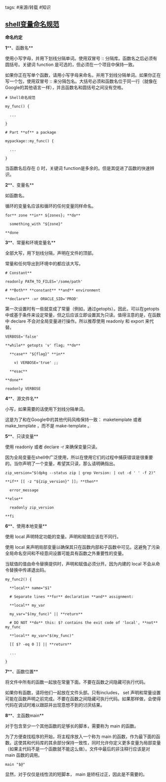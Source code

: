 tags: #来源/转载 
#知识 


## [shell变量命名规范](https://www.cnblogs.com/gentlemanhai/p/11835793.html)

**命名约定**

**1****、函数名**

使用小写字母，并用下划线分隔单词。使用双冒号 :: 分隔库。函数名之后必须有圆括号。关键词 function 是可选的，但必须在一个项目中保持一致。

如果你正在写单个函数，请用小写字母来命名，并用下划线分隔单词。如果你正在写一个包，使用双冒号 :: 来分隔包名。大括号必须和函数名位于同一行（就像在Google的其他语言一样），并且函数名和圆括号之间没有空格。

```shell
# Shell命名规范

my_func() {

  ...

}

# Part **of** a package

mypackage::my_func() {

  ...

}
```

当函数名后存在 () 时，关键词 function是多余的。但是其促进了函数的快速辨识。

**2****、变量名**

如函数名。

循环的变量名应该和循环的任何变量同样命名。

```shell
for** zone **in** ${zones}; **do**

  something_with "${zone}"

**done
```

**3****、常量和环境变量名**

全部大写，用下划线分隔，声明在文件的顶部。

常量和任何导出到环境中的都应该大写。

```shell
# Constant**

readonly PATH_TO_FILES='/some/path'

# **Both** **constant** **and** environment

**declare** -xr ORACLE_SID='PROD'
```

第一次设置时有一些就变成了常量（例如，通过getopts）。因此，可以在getopts中或基于条件来设定常量，但之后应该立即设置其为只读。值得注意的是，在函数中 declare 不会对全局变量进行操作。所以推荐使用 readonly 和 export 来代替。

```shell
VERBOSE='false'

**while** getopts 'v' flag; **do**

  **case** "${flag}" **in**

    v) VERBOSE='true' ;;

  **esac**

**done**

readonly VERBOSE
```

**4****、源文件名**

小写，如果需要的话使用下划线分隔单词。

这是为了和在Google中的其他代码风格保持一致： maketemplate 或者 make_template ，而不是 make-template 。

**5****、只读变量**

使用 readonly 或者 declare -r 来确保变量只读。

因为全局变量在shell中广泛使用，所以在使用它们的过程中捕获错误是很重要的。当你声明了一个变量，希望其只读，那么请明确指出。

```shell
zip_version="$(dpkg --status zip | grep Version: | cut -d ' ' -f 2)"

**if** [[ -z "${zip_version}" ]]; **then**

  error_message

**else**

  readonly zip_version

**fi
```

**6****、使用本地变量**

使用 local 声明特定功能的变量。声明和赋值应该在不同行。

使用 local 来声明局部变量以确保其只在函数内部和子函数中可见。这避免了污染全局命名空间和不经意间设置可能具有函数之外重要性的变量。

当赋值的值由命令替换提供时，声明和赋值必须分开。因为内建的 local 不会从命令替换中传递退出码。

```shell
my_func2() {

  **local** name="$1"

  # Separate lines **for** declaration **and** assignment:

  **local** my_var

  my_var="$(my_func)" || **return**

  # DO NOT **do** this: $? contains the exit code of 'local', **not** my_func

  **local** my_var="$(my_func)"

  [[ $? -eq 0 ]] || **return**

  ...

}
```

**7****、函数位置**

将文件中所有的函数一起放在常量下面。不要在函数之间隐藏可执行代码。

如果你有函数，请将他们一起放在文件头部。只有includes， set 声明和常量设置可能在函数声明之前完成。不要在函数之间隐藏可执行代码。如果那样做，会使得代码在调试时难以跟踪并出现意想不到的讨厌结果。

**8****、主函数main**

对于包含至少一个其他函数的足够长的脚本，需要称为 main 的函数。

为了方便查找程序的开始，将主程序放入一个称为 main 的函数，作为最下面的函数。这使其和代码库的其余部分保持一致性，同时允许你定义更多变量为局部变量（如果主代码不是一个函数就不能这么做）。文件中最后的非注释行应该是对 main 函数的调用。

```shell
main "$@"
```

显然，对于仅仅是线性流的短脚本， main 是矫枉过正，因此是不需要的。